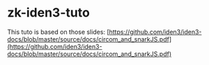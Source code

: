 # zk-iden3-tuto

This tuto is based on those slides: [https://github.com/iden3/iden3-docs/blob/master/source/docs/circom_and_snarkJS.pdf](https://github.com/iden3/iden3-docs/blob/master/source/docs/circom_and_snarkJS.pdf)
